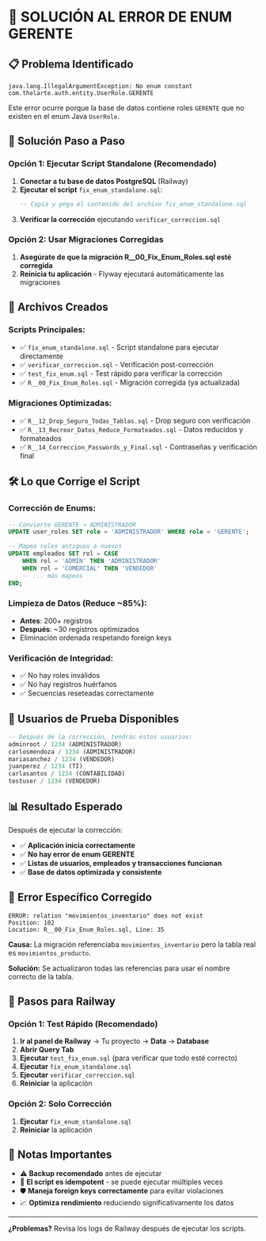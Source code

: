 # 🚨 SOLUCIÓN AL ERROR DE ENUM GERENTE

## 📋 **Problema Identificado**
```
java.lang.IllegalArgumentException: No enum constant com.thelarte.auth.entity.UserRole.GERENTE
```
Este error ocurre porque la base de datos contiene roles `GERENTE` que no existen en el enum Java `UserRole`.

## 🔧 **Solución Paso a Paso**

### **Opción 1: Ejecutar Script Standalone (Recomendado)**
1. **Conectar a tu base de datos PostgreSQL** (Railway)
2. **Ejecutar el script** `fix_enum_standalone.sql`:
   ```sql
   -- Copia y pega el contenido del archivo fix_enum_standalone.sql
   ```
3. **Verificar la corrección** ejecutando `verificar_correccion.sql`

### **Opción 2: Usar Migraciones Corregidas**
1. **Asegúrate de que la migración R__00_Fix_Enum_Roles.sql esté corregida**
2. **Reinicia tu aplicación** - Flyway ejecutará automáticamente las migraciones

## 📁 **Archivos Creados**

### **Scripts Principales:**
- ✅ `fix_enum_standalone.sql` - Script standalone para ejecutar directamente
- ✅ `verificar_correccion.sql` - Verificación post-corrección
- ✅ `test_fix_enum.sql` - Test rápido para verificar la corrección
- ✅ `R__00_Fix_Enum_Roles.sql` - Migración corregida (ya actualizada)

### **Migraciones Optimizadas:**
- ✅ `R__12_Drop_Seguro_Todas_Tablas.sql` - Drop seguro con verificación
- ✅ `R__13_Recrear_Datos_Reduce_Formateados.sql` - Datos reducidos y formateados
- ✅ `R__14_Correccion_Passwords_y_Final.sql` - Contraseñas y verificación final

## 🛠️ **Lo que Corrige el Script**

### **Corrección de Enums:**
```sql
-- Convierte GERENTE → ADMINISTRADOR
UPDATE user_roles SET role = 'ADMINISTRADOR' WHERE role = 'GERENTE';

-- Mapea roles antiguos a nuevos
UPDATE empleados SET rol = CASE
    WHEN rol = 'ADMIN' THEN 'ADMINISTRADOR'
    WHEN rol = 'COMERCIAL' THEN 'VENDEDOR'
    -- ... más mapeos
END;
```

### **Limpieza de Datos (Reduce ~85%):**
- **Antes**: 200+ registros
- **Después**: ~30 registros optimizados
- Eliminación ordenada respetando foreign keys

### **Verificación de Integridad:**
- ✅ No hay roles inválidos
- ✅ No hay registros huérfanos
- ✅ Secuencias reseteadas correctamente

## 🎯 **Usuarios de Prueba Disponibles**
```sql
-- Después de la corrección, tendrás estos usuarios:
adminroot / 1234 (ADMINISTRADOR)
carlosmendoza / 1234 (ADMINISTRADOR)
mariasanchez / 1234 (VENDEDOR)
juanperez / 1234 (TI)
carlasantos / 1234 (CONTABILIDAD)
testuser / 1234 (VENDEDOR)
```

## 📊 **Resultado Esperado**
Después de ejecutar la corrección:
- ✅ **Aplicación inicia correctamente**
- ✅ **No hay error de enum GERENTE**
- ✅ **Listas de usuarios, empleados y transacciones funcionan**
- ✅ **Base de datos optimizada y consistente**

## 🚨 **Error Específico Corregido**
```
ERROR: relation "movimientos_inventario" does not exist
Position: 102
Location: R__00_Fix_Enum_Roles.sql, Line: 35
```

**Causa:** La migración referenciaba `movimientos_inventario` pero la tabla real es `movimientos_producto`.

**Solución:** Se actualizaron todas las referencias para usar el nombre correcto de la tabla.

## 🚀 **Pasos para Railway**

### **Opción 1: Test Rápido (Recomendado)**
1. **Ir al panel de Railway** → Tu proyecto → **Data** → **Database**
2. **Abrir Query Tab**
3. **Ejecutar** `test_fix_enum.sql` (para verificar que todo esté correcto)
4. **Ejecutar** `fix_enum_standalone.sql`
5. **Ejecutar** `verificar_correccion.sql`
6. **Reiniciar** la aplicación

### **Opción 2: Solo Corrección**
1. **Ejecutar** `fix_enum_standalone.sql`
2. **Reiniciar** la aplicación

## 📝 **Notas Importantes**
- ⚠️ **Backup recomendado** antes de ejecutar
- 🔄 **El script es idempotent** - se puede ejecutar múltiples veces
- 🛡️ **Maneja foreign keys correctamente** para evitar violaciones
- 📈 **Optimiza rendimiento** reduciendo significativamente los datos

---
**¿Problemas?** Revisa los logs de Railway después de ejecutar los scripts.
